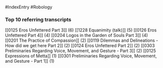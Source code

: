 #IndexEntry #Robology

### Top 10 referring transcripts
[[0125 Eros Unfettered Part 3]] (6)
[[1228 Equanimity (talk)]] (5)
[[0126 Eros Unfettered Part 4]] (4)
[[0204 Logos in the Garden of Souls Part 3]] (4)
[[0201 The Practice of Compassion]] (2)
[[0119 Dilemmas and Delineations - How did we get here Part 2]] (2)
[[0124 Eros Unfettered Part 2]] (2)
[[0303 Preliminaries Regarding Voice, Movement, and Gesture - Part 3]] (2)
[[0125 Expressions of Metta]] (1)
[[0301 Preliminaries Regarding Voice, Movement, and Gesture - Part 1]] (1)

